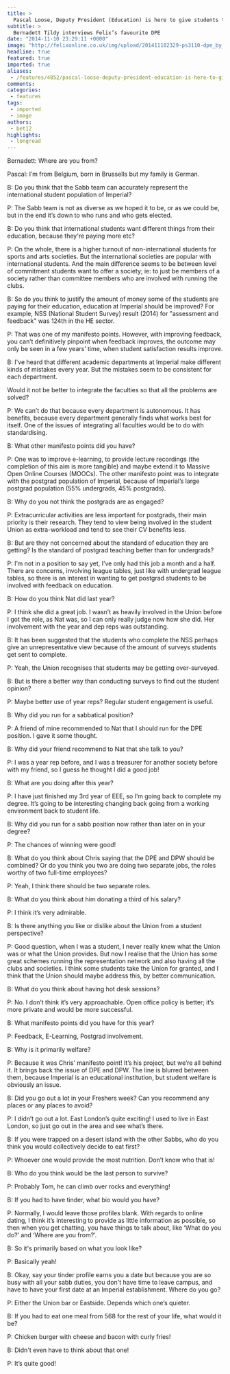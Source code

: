```yaml
---
title: >
  Pascal Loose, Deputy President (Education) is here to give students the satisfaction they deserve
subtitle: >
  Bernadett Tildy interviews Felix’s favourite DPE
date: "2014-11-10 23:29:11 +0000"
image: "http://felixonline.co.uk/img/upload/201411102329-ps3110-dpe_by_tlim-for-site.jpg"
headline: true
featured: true
imported: true
aliases:
 - /features/4852/pascal-loose-deputy-president-education-is-here-to-give-students-the-satisfaction-they-deserve
comments:
categories:
 - features
tags:
 - imported
 - image
authors:
 - bet12
highlights:
 - longread
---
```


Bernadett: Where are you from?

Pascal: I’m from Belgium, born in Brussells but my family is German.

B: Do you think that the Sabb team can accurately represent the international student population of Imperial?

P: The Sabb team is not as diverse as we hoped it to be, or as we could be, but in the end it’s down to who runs and who gets elected.

B: Do you think that international students want different things from their education, because they're paying more etc?

P: On the whole, there is a higher turnout of non-international students for sports and arts societies. But the international societies are popular with international students. And the main difference seems to be between level of commitment students want to offer a society; ie: to just be members of a society rather than committee members who are involved with running the clubs.

B: So do you think to justify the amount of money some of the students are paying for their education, education at Imperial should be improved? For example, NSS (National Student Survey) result (2014) for "assessment and feedback" was 124th in the HE sector.

P: That was one of my manifesto points. However, with improving feedback, you can’t definitively pinpoint when feedback improves, the outcome may only be seen in a few years’ time, when student satisfaction results improve.

B: I've heard that different academic departments at Imperial make different kinds of mistakes every year. But the mistakes seem to be consistent for each department.

Would it not be better to integrate the faculties so that all the problems are solved?

P: We can’t do that because every department is autonomous. It has benefits, because every department generally finds what works best for itself. One of the issues of integrating all faculties would be to do with standardising.

B: What other manifesto points did you have?

P: One was to improve e-learning, to provide lecture recordings (the completion of this aim is more tangible) and maybe extend it to Massive Open Online Courses (MOOCs). The other manifesto point was to integrate with the postgrad population of Imperial, because of Imperial’s large postgrad population (55% undergrads, 45% postgrads).

B: Why do you not think the postgrads are as engaged?

P: Extracurricular activities are less important for postgrads, their main priority is their research. They tend to view being involved in the student Union as extra-workload and tend to see their CV benefits less.

B: But are they not concerned about the standard of education they are getting? Is the standard of postgrad teaching better than for undergrads?

P: I’m not in a position to say yet, I’ve only had this job a month and a half. There are concerns, involving league tables, just like with undergrad league tables, so there is an interest in wanting to get postgrad students to be involved with feedback on education.

B: How do you think Nat did last year?

P: I think she did a great job. I wasn’t as heavily involved in the Union before I got the role, as Nat was, so I can only really judge now how she did. Her involvement with the year and dep reps was outstanding.

B: It has been suggested that the students who complete the NSS perhaps give an unrepresentative view because of the amount of surveys students get sent to complete.

P: Yeah, the Union recognises that students may be getting over-surveyed.

B: But is there a better way than conducting surveys to find out the student opinion?

P: Maybe better use of year reps? Regular student engagement is useful.

B: Why did you run for a sabbatical position?

P: A friend of mine recommended to Nat that I should run for the DPE position. I gave it some thought.

B: Why did your friend recommend to Nat that she talk to you?

P: I was a year rep before, and I was a treasurer for another society before with my friend, so I guess he thought I did a good job!

B: What are you doing after this year?

P: I have just finished my 3rd year of EEE, so I’m going back to complete my degree. It’s going to be interesting changing back going from a working environment back to student life.

B: Why did you run for a sabb position now rather than later on in your degree?

P: The chances of winning were good!

B: What do you think about Chris saying that the DPE and DPW should be combined? Or do you think you two are doing two separate jobs, the roles worthy of two full-time employees?

P: Yeah, I think there should be two separate roles.

B: What do you think about him donating a third of his salary?

P: I think it’s very admirable.

B: Is there anything you like or dislike about the Union from a student perspective?

P: Good question, when I was a student, I never really knew what the Union was or what the Union provides. But now I realise that the Union has some great schemes running the representation network and also having all the clubs and societies. I think some students take the Union for granted, and I think that the Union should maybe address this, by better communication.

B: What do you think about having hot desk sessions?

P: No. I don’t think it’s very approachable. Open office policy is better; it’s more private and would be more successful.

B: What manifesto points did you have for this year?

P: Feedback, E-Learning, Postgrad involvement.

B: Why is it primarily welfare?

P: Because it was Chris’ manifesto point! It’s his project, but we’re all behind it. It brings back the issue of DPE and DPW. The line is blurred between them, because Imperial is an educational institution, but student welfare is obviously an issue.

B: Did you go out a lot in your Freshers week? Can you recommend any places or any places to avoid?

P: I didn’t go out a lot. East London’s quite exciting! I used to live in East London, so just go out in the area and see what’s there.

B: If you were trapped on a desert island with the other Sabbs, who do you think you would collectively decide to eat first?

P: Whoever one would provide the most nutrition. Don’t know who that is!

B: Who do you think would be the last person to survive?

P: Probably Tom, he can climb over rocks and everything!

B: If you had to have tinder, what bio would you have?

P: Normally, I would leave those profiles blank. With regards to online dating, I think it’s interesting to provide as little information as possible, so then when you get chatting, you have things to talk about, like ‘What do you do?’ and ‘Where are you from?’.

B: So it's primarily based on what you look like?

P: Basically yeah!

B: Okay, say your tinder profile earns you a date but because you are so busy with all your sabb duties, you don't have time to leave campus, and have to have your first date at an Imperial establishment. Where do you go?

P: Either the Union bar or Eastside. Depends which one’s quieter.

B: If you had to eat one meal from 568 for the rest of your life, what would it be?

P: Chicken burger with cheese and bacon with curly fries!

B: Didn't even have to think about that one!

P: It’s quite good!

